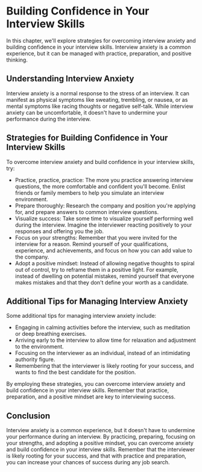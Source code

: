 Building Confidence in Your Interview Skills
======================================================================================

In this chapter, we'll explore strategies for overcoming interview anxiety and building confidence in your interview skills. Interview anxiety is a common experience, but it can be managed with practice, preparation, and positive thinking.

Understanding Interview Anxiety
-------------------------------

Interview anxiety is a normal response to the stress of an interview. It can manifest as physical symptoms like sweating, trembling, or nausea, or as mental symptoms like racing thoughts or negative self-talk. While interview anxiety can be uncomfortable, it doesn't have to undermine your performance during the interview.

Strategies for Building Confidence in Your Interview Skills
-----------------------------------------------------------

To overcome interview anxiety and build confidence in your interview skills, try:

* Practice, practice, practice: The more you practice answering interview questions, the more comfortable and confident you'll become. Enlist friends or family members to help you simulate an interview environment.
* Prepare thoroughly: Research the company and position you're applying for, and prepare answers to common interview questions.
* Visualize success: Take some time to visualize yourself performing well during the interview. Imagine the interviewer reacting positively to your responses and offering you the job.
* Focus on your strengths: Remember that you were invited for the interview for a reason. Remind yourself of your qualifications, experience, and achievements, and focus on how you can add value to the company.
* Adopt a positive mindset: Instead of allowing negative thoughts to spiral out of control, try to reframe them in a positive light. For example, instead of dwelling on potential mistakes, remind yourself that everyone makes mistakes and that they don't define your worth as a candidate.

Additional Tips for Managing Interview Anxiety
----------------------------------------------

Some additional tips for managing interview anxiety include:

* Engaging in calming activities before the interview, such as meditation or deep breathing exercises.
* Arriving early to the interview to allow time for relaxation and adjustment to the environment.
* Focusing on the interviewer as an individual, instead of an intimidating authority figure.
* Remembering that the interviewer is likely rooting for your success, and wants to find the best candidate for the position.

By employing these strategies, you can overcome interview anxiety and build confidence in your interview skills. Remember that practice, preparation, and a positive mindset are key to interviewing success.

Conclusion
----------

Interview anxiety is a common experience, but it doesn't have to undermine your performance during an interview. By practicing, preparing, focusing on your strengths, and adopting a positive mindset, you can overcome anxiety and build confidence in your interview skills. Remember that the interviewer is likely rooting for your success, and that with practice and preparation, you can increase your chances of success during any job search.
